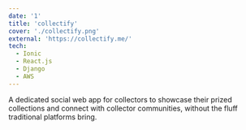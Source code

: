 ```yaml
---
date: '1'
title: 'collectify'
cover: './collectify.png'
external: 'https://collectify.me/'
tech:
  - Ionic
  - React.js
  - Django
  - AWS
---
```


A dedicated social web app for collectors to showcase their prized collections and connect with collector communities, without the fluff traditional platforms bring.
